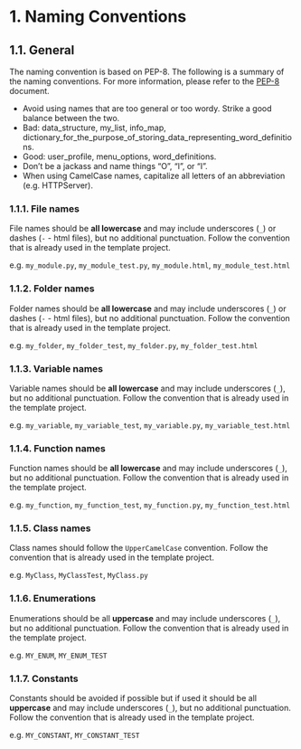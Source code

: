 # 1. Naming Conventions

## 1.1. General

The naming convention is based on PEP-8. The following is a summary of the naming conventions. For more information, please refer to the [PEP-8](https://www.python.org/dev/peps/pep-0008/) document. 
* Avoid using names that are too general or too wordy. Strike a good balance between the two.
* Bad: data_structure, my_list, info_map, dictionary_for_the_purpose_of_storing_data_representing_word_definitions.
* Good: user_profile, menu_options, word_definitions.
* Don’t be a jackass and name things “O”, “l”, or “I”.
* When using CamelCase names, capitalize all letters of an abbreviation (e.g. HTTPServer).


### 1.1.1. File names

File names should be **all lowercase** and may include underscores (`_`) or dashes (`-` - html files), but no additional punctuation. Follow the convention that is already used in the template project.

e.g. `my_module.py`, `my_module_test.py`, `my_module.html`, `my_module_test.html`

### 1.1.2. Folder names

Folder names should be **all lowercase** and may include underscores (`_`) or dashes (`-` - html files), but no additional punctuation. Follow the convention that is already used in the template project.

e.g. `my_folder`, `my_folder_test`, `my_folder.py`, `my_folder_test.html`

### 1.1.3. Variable names

Variable names should be **all lowercase** and may include underscores (`_`), but no additional punctuation. Follow the convention that is already used in the template project.

e.g. `my_variable`, `my_variable_test`, `my_variable.py`, `my_variable_test.html`

### 1.1.4. Function names

Function names should be **all lowercase** and may include underscores (`_`), but no additional punctuation. Follow the convention that is already used in the template project.

e.g. `my_function`, `my_function_test`, `my_function.py`, `my_function_test.html`

### 1.1.5. Class names

Class names should follow the `UpperCamelCase` convention. Follow the convention that is already used in the template project.

e.g. `MyClass`, `MyClassTest`, `MyClass.py`

### 1.1.6. Enumerations

Enumerations should be all **uppercase** and may include underscores (`_`), but no additional punctuation. Follow the convention that is already used in the template project.

e.g. `MY_ENUM`, `MY_ENUM_TEST`

### 1.1.7. Constants

Constants should be avoided if possible but if used it should be all **uppercase** and may include underscores (`_`), but no additional punctuation. Follow the convention that is already used in the template project.

e.g. `MY_CONSTANT`, `MY_CONSTANT_TEST`


